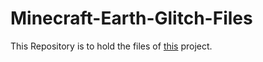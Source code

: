 # Minecraft-Earth-Glitch-Files
This Repository is to hold the files of [this](https://github.com/soyabn9/Minecraft-Earth-Glitch) project.

